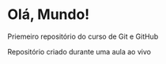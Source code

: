 # Olá, Mundo!
 Priemeiro repositório do curso de Git e GitHub

 Repositório criado durante uma aula ao vivo

